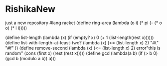 # RishikaNew
just a new repository
#lang racket
 (define ring-area
   (lambda (o i)
     (* pi (- (* o o) (* i i)))))

(define list-length
  (lambda (x)
    (if (empty? x)
        0
        (+ 1 (list-length(rest x))))))
(define list-with-length-at-least-two?
   (lambda (x)
     (>= (list-length x) 2)
     "#t"
     "#f"
     ))
 (define remove-second
   (lambda (x)
      (<= (list-length x) 2)
     error"this is random"
     (cons (first x) (rest (rest x)))))
(define gcd
  (lambda(a b)
     (if (> b 0)
       (gcd b (modulo a b))
    a)))
